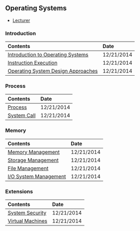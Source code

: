 ## Operating Systems

- [Lecturer](http://cs.gmu.edu/~simon/)

### Introduction
|Contents| Date|
|:----|:----|
|[Introduction to Operating Systems](http://hwang14.blogspot.com/2014/12/introduction-to-operating-systems.html)| 12/21/2014|
|[Instruction Execution](http://hwang14.blogspot.com/2014/12/instruction-execution.html)| 12/21/2014|
|[Operating System Design Approaches](http://hwang14.blogspot.com/2014/12/operating-system-design-approaches.html)|12/21/2014|



### Process
|Contents| Date|
|:----|:----|
|[Process](http://hwang14.blogspot.com/2014/12/process.html)| 12/21/2014|
|[System Call](http://hwang14.blogspot.com/2014/12/system-call.html)| 12/21/2014|


### Memory
|Contents| Date|
|:----|:----|
|[Memory Management](http://hwang14.blogspot.com/2014/12/memory-management.html)| 12/21/2014|
|[Storage Management](http://hwang14.blogspot.com/2014/12/storage-management.html)| 12/21/2014|
|[File Management](http://hwang14.blogspot.com/2014/12/file-management.html)| 12/21/2014|
|[I/O System Management](http://hwang14.blogspot.com/2014/12/io-system-management.html)| 12/21/2014|


### Extensions
|Contents| Date|
|:----|:----|
|[System Security](http://hwang14.blogspot.com/2014/12/system-security.html)| 12/21/2014|
|[Virtual Machines](http://hwang14.blogspot.com/2014/12/virtual-machine.html)| 12/21/2014|
